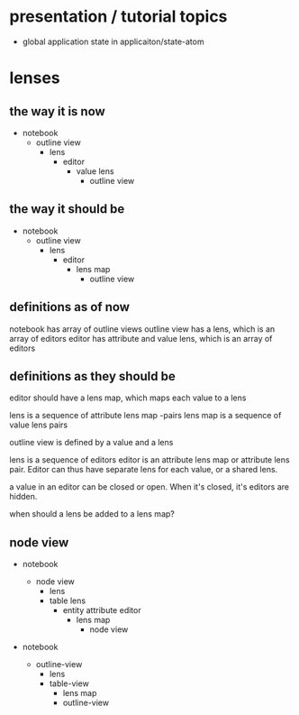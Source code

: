 # presentation / tutorial topics

- global application state in applicaiton/state-atom


# lenses

## the way it is now
- notebook
  - outline view
    - lens
      - editor
        - value lens
          - outline view

## the way it should be
- notebook
  - outline view
    - lens
      - editor
        - lens map
          - outline view

## definitions as of now
notebook has array of outline views
outline view has a lens, which is an array of editors
editor has attribute and value lens, which is an array of editors


## definitions as they should be
editor should have a lens map, which maps each value to a lens

lens is a sequence of attribute lens map -pairs
lens map is a sequence of value lens pairs

outline view is defined by a value and a lens


lens is a sequence of editors
editor is an attribute lens map or attribute lens pair. Editor can thus have separate lens for each value, or a shared lens.

a value in an editor can be closed or open. When it's closed, it's editors are hidden.



when should a lens be added to a lens map?


## node view

- notebook
  - node view
    - lens
    - table lens
      - entity attribute editor
        - lens map
          - node view


- notebook
    - outline-view
        - lens
        - table-view
            - lens map
            - outline-view
